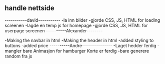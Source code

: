 ## handle nettside

-----------david-----------
-la inn bilder
-gjorde CSS, JS, HTML for loading screenen
-lagde en temp js for homepage
-gjorde CSS, JS, HTML for userpage screenen
----------Alexander--------

-Making the navbar in html
-Making the header in html
-added styling to buttons
-added price
----------Andre---------------
-Laget hedder ferdig
-mangler bare Animasjon for hamburger Korte er ferdig
-bare generere random fra js
